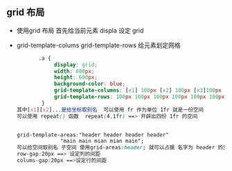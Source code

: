 ## grid 布局

- 使用grid 布局 首先给当前元素 displa 设定  grid

- grid-template-colums grid-template-rows 给元素划定网格

  ```css
         .a {
              display: grid;
              width: 600px;
              height: 600px;
              background-color: blue;
              grid-template-columns: [x1] 100px [x2] 100px [x3]100px [x4] 100px [x5]100px 100px;
              grid-template-rows: 100px 100px 100px 100px 100px 100px;
          }
  其中[x1][x2]...是给坐标取别名  可以使用 fr 作为单位 1fr 就是一份空间
  可以使用 repeat() 函数  repeat(4,1fr) ==> 开辟出四份 1fr 的空间
  
  
  grid-template-areas:"header header header header"
  				"main main mian mian main";
  可以给空间取别名 子空间 使用grid-areas:header; 就可以占据 名字为 header 的空间
  row-gap:20px ==> 设定列的间距
  colums-gap:20px ==>设定行的间距
  
  ```

  

  

